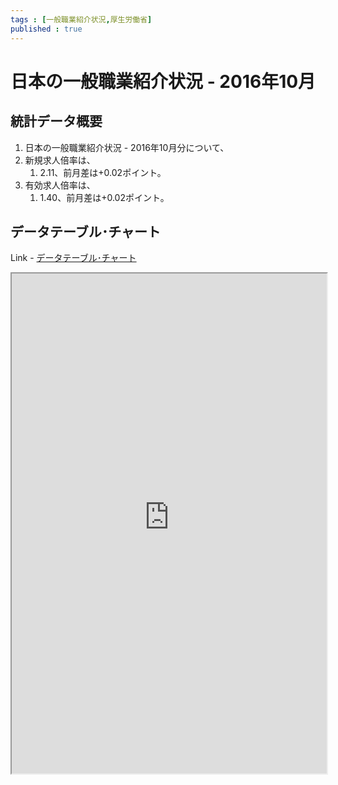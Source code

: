 ```yaml
--- 
tags : [一般職業紹介状況,厚生労働省] 
published : true
---
```


# 日本の一般職業紹介状況 - 2016年10月 
## 統計データ概要
1. 日本の一般職業紹介状況 - 2016年10月分について、
1. 新規求人倍率は、
	1. 2.11、前月差は+0.02ポイント。
1. 有効求人倍率は、
	1. 1.40、前月差は+0.02ポイント。

	
## データテーブル･チャート
Link - [データテーブル･チャート](http://knowledgevault.saecanet.com/charts/am-consulting.co.jp-applicationRatioInJapan.html)

<iframe src="http://knowledgevault.saecanet.com/charts/am-consulting.co.jp-applicationRatioInJapan.html" width="100%" height="800px"></iframe>